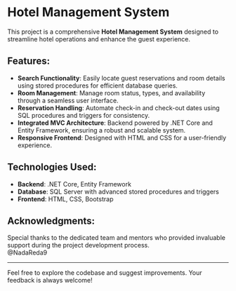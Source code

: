 # Hotel Management System  

This project is a comprehensive **Hotel Management System** designed to streamline hotel operations and enhance the guest experience.  

## Features:  
- **Search Functionality**: Easily locate guest reservations and room details using stored procedures for efficient database queries.  
- **Room Management**: Manage room status, types, and availability through a seamless user interface.  
- **Reservation Handling**: Automate check-in and check-out dates using SQL procedures and triggers for consistency.  
- **Integrated MVC Architecture**: Backend powered by .NET Core and Entity Framework, ensuring a robust and scalable system.  
- **Responsive Frontend**: Designed with HTML and CSS for a user-friendly experience.  

## Technologies Used:  
- **Backend**: .NET Core, Entity Framework  
- **Database**: SQL Server with advanced stored procedures and triggers  
- **Frontend**: HTML, CSS, Bootstrap  

## Acknowledgments:  
Special thanks to the dedicated team and mentors who provided invaluable support during the project development process.  
@NadaReda9

---

Feel free to explore the codebase and suggest improvements. Your feedback is always welcome!
